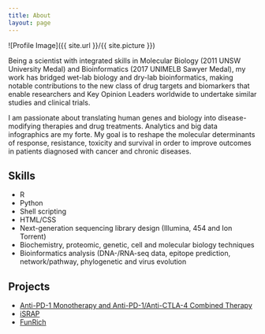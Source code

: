 ```yaml
---
title: About
layout: page
---
```

![Profile Image]({{ site.url }}/{{ site.picture }})

<p>Being a scientist with integrated skills in Molecular Biology (2011 UNSW University Medal) and Bioinformatics (2017 UNIMELB
Sawyer Medal), my work has bridged wet-lab biology and dry-lab bioinformatics, making notable contributions to the new class of drug targets and biomarkers that enable researchers and Key Opinion Leaders worldwide to undertake similar studies and clinical trials.

I am passionate about translating human genes and biology into disease-modifying therapies and drug treatments. Analytics and big data infographics are my forte. My goal is to reshape the molecular determinants of response, resistance, toxicity and survival in order to improve outcomes in patients diagnosed with cancer and chronic diseases.</p>

<h2>Skills</h2>

<ul class="skill-list">
	<li>R</li>
	<li>Python</li>
	<li>Shell scripting</li>
	<li>HTML/CSS</li>
	<li>Next-generation sequencing library design (Illumina, 454 and Ion Torrent)</li>
	<li>Biochemistry, proteomic, genetic, cell and molecular biology techniques</li>
	<li>Bioinformatics analysis (DNA-/RNA-seq data, epitope prediction, network/pathway, phylogenetic and virus evolution</li>
</ul>

<h2>Projects</h2>

<ul>
	<li><a href="https://www.cell.com/cancer-cell/fulltext/S1535-6108(19)30037-6">Anti-PD-1 Monotherapy and Anti-PD-1/Anti-CTLA-4 Combined Therapy</a></li>
	<li><a href="http://israp.sourceforge.net/">iSRAP</a></li>
	<li><a href="http://www.funrich.org/">FunRich</a></li>
</ul>
